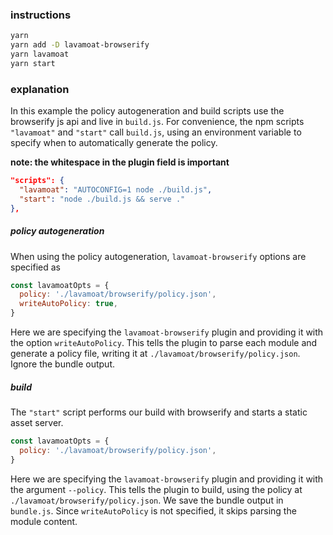 ### instructions

```bash
yarn
yarn add -D lavamoat-browserify
yarn lavamoat
yarn start
```

### explanation

In this example the policy autogeneration and build scripts use the browserify js api and live in `build.js`. For convenience, the npm scripts `"lavamoat"` and `"start"` call `build.js`, using an environment variable to specify when to automatically generate the policy.

**note: the whitespace in the plugin field is important**

```json
"scripts": {
  "lavamoat": "AUTOCONFIG=1 node ./build.js",
  "start": "node ./build.js && serve ."
},
```

##### policy autogeneration

When using the policy autogeneration, `lavamoat-browserify` options are specified as

```js
const lavamoatOpts = {
  policy: './lavamoat/browserify/policy.json',
  writeAutoPolicy: true,
}
```

Here we are specifying the `lavamoat-browserify` plugin and providing it with the option `writeAutoPolicy`. This tells the plugin to parse each module and generate a policy file, writing it at `./lavamoat/browserify/policy.json`. Ignore the bundle output.

##### build

The `"start"` script performs our build with browserify and starts a static asset server.

```js
const lavamoatOpts = {
  policy: './lavamoat/browserify/policy.json',
}
```

Here we are specifying the `lavamoat-browserify` plugin and providing it with the argument `--policy`. This tells the plugin to build, using the policy at `./lavamoat/browserify/policy.json`. We save the bundle output in `bundle.js`. Since `writeAutoPolicy` is not specified, it skips parsing the module content.
